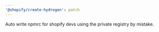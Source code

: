 ```yaml
---
'@shopify/create-hydrogen': patch
---
```


Auto write npmrc for shopify devs using the private registry by mistake.
